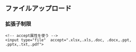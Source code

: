 ## ファイルアップロード

### 拡張子制限

```
<!-- accept属性を使う -->
<input type="file"  accept=".xlsx,.xls,.doc, .docx,.ppt, .pptx,.txt,.pdf">
```
